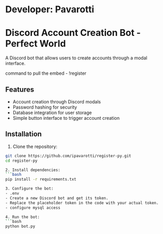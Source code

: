 # Developer: Pavarotti

# Discord Account Creation Bot - Perfect World

A Discord bot that allows users to create accounts through a modal interface.

command to pull the embed - !register

## Features

- Account creation through Discord modals
- Password hashing for security
- Database integration for user storage
- Simple button interface to trigger account creation

## Installation

1. Clone the repository:
```bash
git clone https://github.com/ipavarotti/register-py.git
cd register-py

2. Install dependencies:
```bash
pip install -r requirements.txt

3. Configure the bot:
- .env
- Create a new Discord bot and get its token.
- Replace the placeholder token in the code with your actual token.
- configure mysql access

4. Run the bot:
```bash
python bot.py

